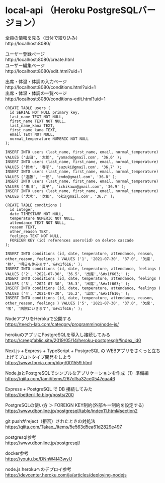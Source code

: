 # local-api （Heroku PostgreSQLバージョン）
全員の情報を見る（日付で絞り込み）<br>
http://localhost:8080/<br>

ユーザー登録ページ<br>
http://localhost:8080/create.html<br>
ユーザー編集ページ<br>
http://localhost:8080/edit.html?uid=1<br>


出席・体温・体調の入力ページ<br>
http://localhost:8080/conditions.html?uid=1<br>
出席・体温・体調の一覧ページ<br>
http://localhost:8080/conditions-edit.html?uid=1<br>

```
CREATE TABLE users (
  id SERIAL NOT NULL primary key,
  last_name TEXT NOT NULL,
  first_name TEXT NOT NULL,
  last_name_kana TEXT,
  first_name_kana TEXT,
  email TEXT NOT NULL,
  normal_temperature NUMERIC NOT NULL
);
```

```
INSERT INTO users (last_name, first_name, email, normal_temperature) VALUES ('山田', '太郎', 'yamada@gmail.com', '36.6' );
INSERT INTO users (last_name, first_name, email, normal_temperature) VALUES ('鈴木', '春子', 'suzuki@gmail.com', '36.7' );
INSERT INTO users (last_name, first_name, email, normal_temperature) VALUES ('遠藤', '一郎', 'endo@gmail.com', '36.8' );
INSERT INTO users (last_name, first_name, email, normal_temperature) VALUES ('市川', '夏子', 'ichikawa@gmail.com', '36.9' );
INSERT INTO users (last_name, first_name, email, normal_temperature) VALUES ('大木', '次郎', 'oki@gmail.com', '36.7' );
```

```
CREATE TABLE conditions (
  id integer,
  date TIMESTAMP NOT NULL,
  temperature NUMERIC NOT NULL,
  attendance TEXT NOT NULL,
  reason TEXT,
  other_reason TEXT,
  feelings TEXT NOT NULL,
  FOREIGN KEY (id) references users(id) on delete cascade
);
```


```
INSERT INTO conditions (id, date, temperature, attendance, reason, other_reason, feelings ) VALUES ('1', '2021-07-30', '37.0', '欠席', '熱', '明日も休みます','&#x1f616;' );
INSERT INTO conditions (id, date, temperature, attendance, feelings ) VALUES ('2', '2021-07-30', '36.5', '出席','&#x1f603;' );
INSERT INTO conditions (id, date, temperature, attendance, feelings ) VALUES ('3', '2021-07-30', '36.3', '出席','&#x1f603;' );
INSERT INTO conditions (id, date, temperature, attendance, feelings ) VALUES ('4', '2021-07-30', '36.2', '出席','&#x1f610;' );
INSERT INTO conditions (id, date, temperature, attendance, reason, other_reason, feelings ) VALUES ('5', '2021-07-30', '37.0', '欠席', '咳', '病院にいきます','&#x1f616;' );
```

NodeアプリをHerokuで公開する<br>
https://teech-lab.com/category/programming/node-js/

herokuのアプリにPostgreSQLを導入し接続してみる<br>
https://creepfablic.site/2019/05/14/heroku-postgresql/#index_id0


Next.js + Express + TypeScript + PostgreSQL の WEBアプリをさくっと立ち上げてプロトタイプ開発をしよう<br>
https://www.forcia.com/blog/001559.html

Node.jsとPostgreSQLでシンプルなアプリケーションを作成（1）準備編<br>
https://qiita.com/tami/items/267cf5a32ce0547eaa46

Express + PostgreSQL で DB 接続してみた<br>
https://better-life.blog/posts/200

PostgreSQLの使い方 ＞ FOREIGN KEY制約(外部キー制約を設定する)<br>
https://www.dbonline.jp/postgresql/table/index11.html#section2<br>

git pushがreject（拒否）されたときの対処法<br>
https://qiita.com/Takao_/items/5e563d5ea61d2829e497<br>

postgresql参考<br>
https://www.dbonline.jp/postgresql/<br>

docker参考<br>
https://youtu.be/DNnW4I43wyU

node.js herokuへのデプロイ参考<br>
https://devcenter.heroku.com/ja/articles/deploying-nodejs

